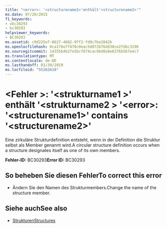 ```yaml
---
title: "<error>: '<structurename1>'enthält'<structurename2>'"
ms.date: 07/20/2015
f1_keywords:
- vbc30293
- bc30293
helpviewer_keywords:
- BC30293
ms.assetid: c9d225e7-0627-4682-97f2-fd9c7be2842b
ms.openlocfilehash: 0ca176e7f470c0eac5d872b76dd38ce2fdbc3196
ms.sourcegitcommit: 14355b4b2fe5bcf874cac96d0a9e6376b567e4c7
ms.translationtype: MT
ms.contentlocale: de-DE
ms.lasthandoff: 01/30/2019
ms.locfileid: "55262610"
---
```

# <a name="error-structurename1-contains-structurename2"></a><span data-ttu-id="aa528-102">\<Fehler >: '\<strukturname1 >' enthält '\<strukturname2 > '</span><span class="sxs-lookup"><span data-stu-id="aa528-102">\<error>: '\<structurename1>' contains '\<structurename2>'</span></span>
<span data-ttu-id="aa528-103">Eine zirkuläre Strukturdefinition entsteht, wenn in der Definition die Struktur selbst als Member genannt wird.</span><span class="sxs-lookup"><span data-stu-id="aa528-103">A circular structure definition occurs when a structure designates itself as one of its own members.</span></span>  
  
 <span data-ttu-id="aa528-104">**Fehler-ID:** BC30293</span><span class="sxs-lookup"><span data-stu-id="aa528-104">**Error ID:** BC30293</span></span>  
  
## <a name="to-correct-this-error"></a><span data-ttu-id="aa528-105">So beheben Sie diesen Fehler</span><span class="sxs-lookup"><span data-stu-id="aa528-105">To correct this error</span></span>  
  
-   <span data-ttu-id="aa528-106">Ändern Sie den Namen des Strukturmembers.</span><span class="sxs-lookup"><span data-stu-id="aa528-106">Change the name of the structure member.</span></span>  
  
## <a name="see-also"></a><span data-ttu-id="aa528-107">Siehe auch</span><span class="sxs-lookup"><span data-stu-id="aa528-107">See also</span></span>
- [<span data-ttu-id="aa528-108">Strukturen</span><span class="sxs-lookup"><span data-stu-id="aa528-108">Structures</span></span>](../../visual-basic/programming-guide/language-features/data-types/structures.md)
